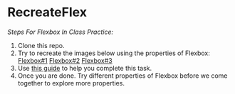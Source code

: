 # RecreateFlex


_Steps For Flexbox In Class Practice:_

1. Clone this repo.
2. Try to recreate the images below using the properties of Flexbox:
[Flexbox#1](https://github.com/CLeeBenjamin/RecreateFlex/blob/main/Flex%231.png) 
[Flexbox#2](https://github.com/CLeeBenjamin/RecreateFlex/blob/main/Flex%232.png)
[Flexbox#3](https://github.com/CLeeBenjamin/RecreateFlex/blob/main/Flex%233.png)
4. Use [this guide](https://css-tricks.com/snippets/css/a-guide-to-flexbox/) to help you complete this task.
5. Once you are done. Try different properties of Flexbox before we come together to explore more properties.
